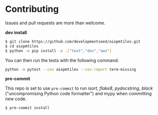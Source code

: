 # Contributing

Issues and pull requests are more than welcome.

**dev install**

```bash
$ git clone https://github.com/developmentseed/aiopmtiles.git
$ cd aiopmtiles
$ python -m pip install -e .["test","dev","aws"]
```

You can then run the tests with the following command:

```sh
python -m pytest --cov aiopmtiles --cov-report term-missing
```

**pre-commit**

This repo is set to use `pre-commit` to run *isort*, *flake8*, *pydocstring*, *black* ("uncompromising Python code formatter") and mypy when committing new code.

```bash
$ pre-commit install
```
